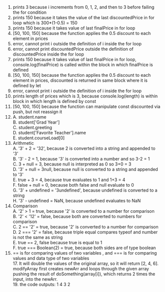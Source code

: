 1. prints 3 because i increments from 0, 1, 2, and then to 3 before failing the for condition
2. prints 150 because it takes the value of the last discountedPrice in for loop which is 300*(1-0.5) = 150
3. prints 150 because it takes value of last finalPrice in for loop
4. [50, 100, 150] because the function applies the 0.5 discount to each element in prices
5. error, cannot print i outside the definition of i inside the for loop
6. error, cannot print discountedPrice outside the definition of discountedPrice inside the for loop
7. prints 150 because it takes value of last finalPrice in for loop, console.log(finalPrice) is called within the block in which finalPrice is defined
8. [50, 100, 150] because the function applies the 0.5 discount to each element in prices, discounted is returned in same block where it is defined by let
9. error, cannot print i outside the definition of i inside the for loop
10. prints length of prices which is 3, because console.log(length) is within block in which length is defined by const
11. [50, 100, 150] because the function can manipulate const discounted via push, but not reassign it
12.
    A. student.name  
    B. student['Grad Year']  
    C. student.greeting  
    D. student['Favorite Teacher'].name  
    E. student.courseLoad[0]  
13. Arithmetic  
    A. '3' + 2 = '32', because 2 is converted into a string and appended to '3'  
    B. '3' - 2 = 1, because '3' is converted into a number and so 3-2 = 1  
    C. 3 + null = 3, because null is interpreted as 0 so 3+0 = 3  
    D. '3' + null = 3null, because null is converted to a string and appended to '3'  
    E. true + 3 = 4, because true evaluates to 1 and 1+3 = 4  
    F. false + null = 0, because both false and null evaluate to 0  
    G. '3' + undefined = '3undefined', because undefined is converted to a string  
    H. '3' - undefined = NaN, because undefined evaluates to NaN  
14. Comparison  
    A. '2' > 1 = true, because '2' is converted to a number for comparison  
    B. '2' < '12' = false, because both are converted to numbers for comparison  
    C. 2 == '2' = true, because '2' is converted to a number for comparison  
    D. 2 === '2' = false, because triple equal compares typeof and number is not the same as string  
    E. true == 2, false because true is equal to 1  
    F. true === Boolean(2) = true, because both sides are of type boolean  
15. == is for comparing values of two variables , and === is for comparing values and data type of two variables  
17\. It will double the values of the original array, so it will return [2, 4, 6]. modifyArray first creates newArr and loops through the given array pushing the result of doSomething(array[i]), which returns 2 times the input, into the newArr.  
19\. the code outputs: 1 4 3 2  

